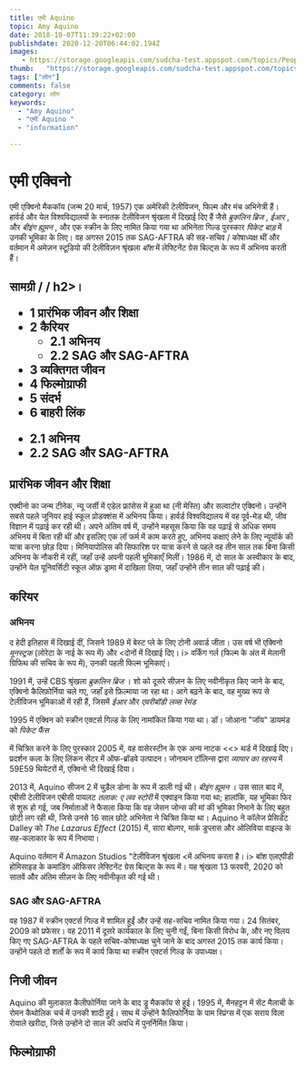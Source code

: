 ```yaml
---
title: एमी Aquino 
topic: Amy Aquino
date: 2018-10-07T11:39:22+02:00
publishdate: 2020-12-20T06:44:02.194Z
images: 
   - https://storage.googleapis.com/sudcha-test.appspot.com/topics/People/amy_aquino/1.jpeg
thumb:   "https://storage.googleapis.com/sudcha-test.appspot.com/topics/People/amy_aquino/thumb.jpeg"
tags: ["लोग"]
comments: false
category: लोग
keywords: 
  - "Amy Aquino"
  - "एमी Aquino "
  - "information"

---
```

<h1> एमी एक्विनो </h1> <p> एमी एक्विनो मैककॉय (जन्म 20 मार्च, 1957) एक अमेरिकी टेलीविजन, फिल्म और मंच अभिनेत्री हैं। हार्वर्ड और येल विश्वविद्यालयों के स्नातक टेलीविजन श्रृंखला में दिखाई दिए हैं जैसे <i> ब्रुकलिन ब्रिज </i>, <i> ईआर </i>, और <i> बीइंग ह्यूमन </i>, और एक स्क्रीन के लिए नामित किया गया था अभिनेता गिल्ड पुरस्कार <i> पिकेट बाड़ </i> में उनकी भूमिका के लिए। वह अगस्त 2015 तक SAG-AFTRA की सह-सचिव / कोषाध्यक्ष थीं और वर्तमान में अमेज़न स्टूडियो की टेलीविज़न श्रृंखला <i> बॉश </i> में लेफ्टिनेंट ग्रेस बिल्ट्स के रूप में अभिनय करती हैं। </p> <h2> सामग्री / / h2>। <ul> <li> 1 प्रारंभिक जीवन और शिक्षा </li> <li> 2 कैरियर <ul> <li> 2.1 अभिनय </li> <li> 2.2 SAG और SAG-AFTRA </li> </ul> </li> <li> 3 व्यक्तिगत जीवन </li> <li> 4 फिल्मोग्राफी </li> <li> 5 संदर्भ </li> <li> 6 बाहरी लिंक </li> </ul> <ul> <li > 2.1 अभिनय </li> <li> 2.2 SAG और SAG-AFTRA </li> </ul> <h2> प्रारंभिक जीवन और शिक्षा </h2> <p> एक्वीनो का जन्म टीनेक, न्यू जर्सी में एडेल फ्रांसेस में हुआ था (नी मेस्ति) और सल्वाटोर एक्विनो। उन्होंने सबसे पहले जूनियर हाई स्कूल प्रोडक्शंस में अभिनय किया। हार्वर्ड विश्वविद्यालय में वह पूर्व-मेड थी, जीव विज्ञान में पढ़ाई कर रही थी। अपने अंतिम वर्ष में, उन्होंने महसूस किया कि वह पढ़ाई से अधिक समय अभिनय में बिता रही थीं और इसलिए एक लॉ फर्म में काम करते हुए, अभिनय कक्षाएं लेने के लिए न्यूयॉर्क की यात्रा करना छोड़ दिया। मिनियापोलिस की सिफारिश पर यात्रा करने से पहले वह तीन साल तक बिना किसी अभिनय के नौकरी में रहीं, जहाँ उन्हें अपनी पहली भूमिकाएँ मिलीं। 1986 में, दो साल के अस्वीकार के बाद, उन्होंने येल यूनिवर्सिटी स्कूल ऑफ़ ड्रामा में दाखिला लिया, जहाँ उन्होंने तीन साल की पढ़ाई की। </p> <h2> करियर </h2> <h3> अभिनय </h3> <p। येल के बाद, Aquino ने अगले पांच साल न्यूयॉर्क में बिताए। जब वह वहां केविन स्पेसी के साथ Playwrights Horizons में नज़र आईं और सर्किल रिपर्टरी कंपनी में शामिल हो गईं। वह वेंडी वासेरस्टीन के <i> द हेदी इतिहास </i> में दिखाई दीं, जिसने 1989 में बेस्ट प्ले के लिए टोनी अवार्ड जीता। उस वर्ष भी एक्विनो <i> मूनस्ट्रक </i> (लोरेटा के नाई के रूप में) और <दोनों में दिखाई दिए। i> वर्किंग गर्ल </i> (फिल्म के अंत में मेलानी ग्रिफिथ की सचिव के रूप में), उनकी पहली फिल्म भूमिकाएं। </p> <p> 1991 में, उन्हें CBS श्रृंखला <i में लीड में से एक के रूप में चुना गया था। > ब्रुकलिन ब्रिज </i>। शो को दूसरे सीज़न के लिए नवीनीकृत किए जाने के बाद, एक्विनो कैलिफ़ोर्निया चले गए, जहाँ इसे फ़िल्माया जा रहा था। आगे बढ़ने के बाद, वह मुख्य रूप से टेलीविजन भूमिकाओं में रही हैं, जिसमें <i> ईआर </i> और <i> एवरीबॉडी लव्स रेमंड </i> </p> <p> 1995 में एक्विन को स्क्रीन एक्टर्स गिल्ड के लिए नामांकित किया गया था। डॉ। जोआना "जॉय" डायमंड को <i> पिकेट फैंस </i> </p> <p> में चित्रित करने के लिए पुरस्कार 2005 में, वह वासेरस्टीन के एक अन्य नाटक <<> थर्ड </i> में दिखाई दिए। प्रदर्शन कला के लिए लिंकन सेंटर में ऑफ-ब्रॉडवे उत्पादन। जोनाथन टॉलिन्स द्वारा <i> व्यापार का रहस्य </i> में 59E59 थियेटरों में, एक्विनो भी दिखाई दिया। </p> <p> 2013 में, Aquino सीजन 2 में चुड़ैल डोना के रूप में डाली गई थी। <i> बीइंग ह्यूमन </i>। उस साल बाद में, एबीसी टेलीविजन एबीसी पायलट <i> तलाक: ए लव स्टोरी </i> में एक्वाइन किया गया था; हालांकि, यह भूमिका फिर से शुरू हो गई, जब निर्माताओं ने फैसला किया कि वह जेसन जोन्स की मां की भूमिका निभाने के लिए बहुत छोटी लग रही थी, जिसे उनसे 16 साल छोटे अभिनेता ने चित्रित किया था। Aquino ने कॉलेज प्रेसिडेंट Dalley को <i> The Lazarus Effect </i> (2015) में, सारा बोल्गर, मार्क डुप्लास और ओलिविया वाइल्ड के सह-कलाकार के रूप में निभाया। </p> <p> Aquino वर्तमान में Amazon Studios "टेलीविजन श्रृंखला <में अभिनय करता है। i> बॉश </i> एलएपीडी होमिसाइड के कमांडिंग ऑफिसर लेफ्टिनेंट ग्रेस बिल्ट्स के रूप में। यह श्रृंखला 13 फरवरी, 2020 को सातवें और अंतिम सीज़न के लिए नवीनीकृत की गई थी। </p> <h3> SAG और SAG-AFTRA </h3> <p> वह 1987 में स्क्रीन एक्टर्स गिल्ड में शामिल हुईं और उन्हें सह-सचिव नामित किया गया। 24 सितंबर, 2009 को प्रफेसर। वह 2011 में दूसरे कार्यकाल के लिए चुनी गईं, बिना किसी विरोध के, और नए विलय किए गए SAG-AFTRA के पहले सचिव-कोषाध्यक्ष चुने जाने के बाद अगस्त 2015 तक कार्य किया। उन्होंने पहले दो शर्तों के रूप में कार्य किया था स्क्रीन एक्टर्स गिल्ड के उपाध्यक्ष। </p> <h2> निजी जीवन </h2> <p> Aquino की मुलाकात कैलीफोर्निया जाने के बाद ड्रू मैककॉय से हुई। 1995 में, मैनहट्टन में सेंट मैलाची के रोमन कैथोलिक चर्च में उनकी शादी हुई। साथ में उन्होंने कैलिफोर्निया के पाम स्प्रिंग्स में एक सराय विला रोयाले खरीदा, जिसे उन्होंने दो साल की अवधि में पुनर्निर्मित किया। </p> <h2> फिल्मोग्राफी </h2> 